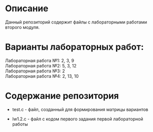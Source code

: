 # Описание
Данный репозиторий содержит файлы с лабораторными работами второго модуля.

# Варианты лабораторных работ:
Лабораторная работа №1: 2, 3, 9  
Лабораторная работа №2: 5, 3, 12  
Лабораторная работа №3: 2  
Лабораторная работа №4: 2, 13, 10  

# Содержание репозитория
- test.c - файл, созданный для формирования матрицы вариантов 

- lw1.2.c - файл с кодом первого задания первой лабораторной работы